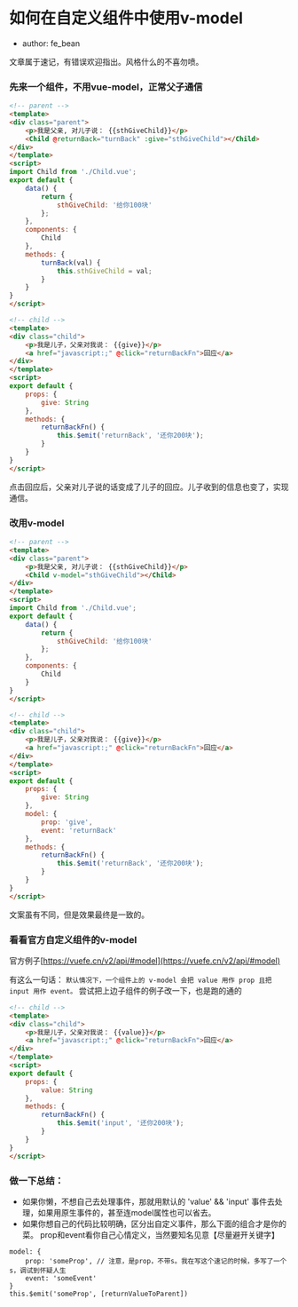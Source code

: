 # 如何在自定义组件中使用v-model
- author: fe_bean

文章属于速记，有错误欢迎指出。风格什么的不喜勿喷。

### 先来一个组件，不用vue-model，正常父子通信

```html
<!-- parent -->
<template>
<div class="parent">
    <p>我是父亲, 对儿子说： {{sthGiveChild}}</p>
    <Child @returnBack="turnBack" :give="sthGiveChild"></Child>
</div>
</template>
<script>
import Child from './Child.vue';
export default {
    data() {
        return {
            sthGiveChild: '给你100块'
        };
    },
    components: {
        Child
    },
    methods: {
        turnBack(val) {
            this.sthGiveChild = val;
        }
    }
}
</script>
```

```html
<!-- child -->
<template>
<div class="child">
    <p>我是儿子，父亲对我说： {{give}}</p>
    <a href="javascript:;" @click="returnBackFn">回应</a>
</div>
</template>
<script>
export default {
    props: {
        give: String
    },
    methods: {
        returnBackFn() {
            this.$emit('returnBack', '还你200块');
        }
    }
}
</script>
```
点击回应后，父亲对儿子说的话变成了儿子的回应。儿子收到的信息也变了，实现通信。

### 改用v-model
```html
<!-- parent -->
<template>
<div class="parent">
    <p>我是父亲, 对儿子说： {{sthGiveChild}}</p>
    <Child v-model="sthGiveChild"></Child>
</div>
</template>
<script>
import Child from './Child.vue';
export default {
    data() {
        return {
            sthGiveChild: '给你100块'
        };
    },
    components: {
        Child
    }
}
</script>
```

```html
<!-- child -->
<template>
<div class="child">
    <p>我是儿子，父亲对我说： {{give}}</p>
    <a href="javascript:;" @click="returnBackFn">回应</a>
</div>
</template>
<script>
export default {
    props: {
        give: String
    },
    model: {
        prop: 'give',
        event: 'returnBack'
    },
    methods: {
        returnBackFn() {
            this.$emit('returnBack', '还你200块');
        }
    }
}
</script>
```

文案虽有不同，但是效果最终是一致的。

### 看看官方自定义组件的v-model
官方例子[https://vuefe.cn/v2/api/#model](https://vuefe.cn/v2/api/#model)

有这么一句话： ```默认情况下，一个组件上的 v-model 会把 value 用作 prop 且把 input 用作 event。```
尝试把上边子组件的例子改一下，也是跑的通的
```html
<!-- child -->
<template>
<div class="child">
    <p>我是儿子，父亲对我说： {{value}}</p>
    <a href="javascript:;" @click="returnBackFn">回应</a>
</div>
</template>
<script>
export default {
    props: {
        value: String
    },
    methods: {
        returnBackFn() {
            this.$emit('input', '还你200块');
        }
    }
}
</script>
```

### 做一下总结：
- 如果你懒，不想自己去处理事件，那就用默认的 'value' && 'input' 事件去处理，如果用原生事件的，甚至连model属性也可以省去。
- 如果你想自己的代码比较明确，区分出自定义事件，那么下面的组合才是你的菜。
prop和event看你自己心情定义，当然要知名见意【尽量避开关键字】
```
model: {
    prop: 'someProp', // 注意，是prop，不带s。我在写这个速记的时候，多写了一个s，调试到怀疑人生
    event: 'someEvent'
}
this.$emit('someProp', [returnValueToParent])
```

